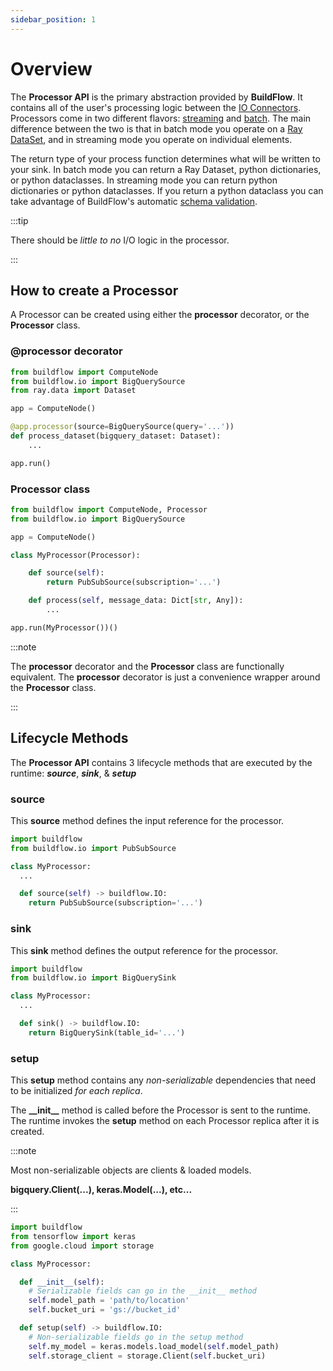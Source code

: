 ```yaml
---
sidebar_position: 1
---
```


# Overview

The **Processor API** is the primary abstraction provided by **BuildFlow**. It contains all of the user's processing logic between the [IO Connectors](io-connectors/overview.md). Processors come in two different flavors: [streaming](./streaming.md) and [batch](./batch.md). The main difference between the two is that in batch mode you operate on a [Ray DataSet](https://docs.ray.io/en/latest/data/dataset.html), and in streaming mode you operate on individual elements.

The return type of your process function determines what will be written to your sink. In batch mode you can return a Ray Dataset, python dictionaries, or python dataclasses. In streaming mode you can return python dictionaries or python dataclasses. If you return a python dataclass you can take advantage of BuildFlow's automatic [schema validation](../schema-validation.md).

:::tip

There should be _little to no_ I/O logic in the processor.

:::

## How to create a Processor

A Processor can be created using either the **processor** decorator, or the **Processor** class.

### @processor decorator

```python
from buildflow import ComputeNode
from buildflow.io import BigQuerySource
from ray.data import Dataset

app = ComputeNode()

@app.processor(source=BigQuerySource(query='...'))
def process_dataset(bigquery_dataset: Dataset):
    ...

app.run()
```

### Processor class

```python
from buildflow import ComputeNode, Processor
from buildflow.io import BigQuerySource

app = ComputeNode()

class MyProcessor(Processor):

    def source(self):
        return PubSubSource(subscription='...')

    def process(self, message_data: Dict[str, Any]):
        ...

app.run(MyProcessor())()
```

:::note

The **processor** decorator and the **Processor** class are functionally equivalent. The **processor** decorator is just a convenience wrapper around the **Processor** class.

:::

## Lifecycle Methods

The **Processor API** contains 3 lifecycle methods that are executed by the runtime: **_source_**, **_sink_**, & **_setup_**

### source

This **source** method defines the input reference for the processor.

```python
import buildflow
from buildflow.io import PubSubSource

class MyProcessor:
  ...

  def source(self) -> buildflow.IO:
    return PubSubSource(subscription='...')

```

### sink

This **sink** method defines the output reference for the processor.

```python
import buildflow
from buildflow.io import BigQuerySink

class MyProcessor:
  ...

  def sink() -> buildflow.IO:
    return BigQuerySink(table_id='...')

```

### setup

This **setup** method contains any _non-serializable_ dependencies that need to be initialized _for each replica_.

The **\_\_init\_\_** method is called before the Processor is sent to the runtime. The runtime invokes the **setup** method on each Processor replica after it is created.

:::note

Most non-serializable objects are clients & loaded models.

**bigquery.Client(...), keras.Model(...), etc...**

:::

```python
import buildflow
from tensorflow import keras
from google.cloud import storage

class MyProcessor:

  def __init__(self):
    # Serializable fields can go in the __init__ method
    self.model_path = 'path/to/location'
    self.bucket_uri = 'gs://bucket_id'

  def setup(self) -> buildflow.IO:
    # Non-serializable fields go in the setup method
    self.my_model = keras.models.load_model(self.model_path)
    self.storage_client = storage.Client(self.bucket_uri)

```
